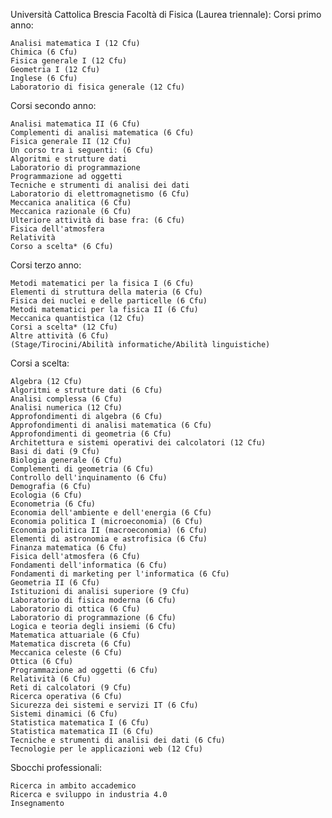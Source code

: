 Università Cattolica Brescia
Facoltà di Fisica (Laurea triennale):
  Corsi primo anno:
  
    Analisi matematica I (12 Cfu)
    Chimica (6 Cfu)
    Fisica generale I (12 Cfu)
    Geometria I (12 Cfu)
    Inglese (6 Cfu)
    Laboratorio di fisica generale (12 Cfu)
    
  Corsi secondo anno:
  
    Analisi matematica II (6 Cfu)
    Complementi di analisi matematica (6 Cfu)
    Fisica generale II (12 Cfu)
    Un corso tra i seguenti: (6 Cfu)
    Algoritmi e strutture dati
    Laboratorio di programmazione
    Programmazione ad oggetti
    Tecniche e strumenti di analisi dei dati
    Laboratorio di elettromagnetismo (6 Cfu)
    Meccanica analitica (6 Cfu)
    Meccanica razionale (6 Cfu)
    Ulteriore attività di base fra: (6 Cfu)
    Fisica dell'atmosfera
    Relatività
    Corso a scelta* (6 Cfu)
    
  Corsi terzo anno:
    
    Metodi matematici per la fisica I (6 Cfu)
    Elementi di struttura della materia (6 Cfu)
    Fisica dei nuclei e delle particelle (6 Cfu)
    Metodi matematici per la fisica II (6 Cfu)
    Meccanica quantistica (12 Cfu)
    Corsi a scelta* (12 Cfu)
    Altre attività (6 Cfu)
    (Stage/Tirocini/Abilità informatiche/Abilità linguistiche)
    
 Corsi a scelta:
    
    Algebra (12 Cfu)
    Algoritmi e strutture dati (6 Cfu)
    Analisi complessa (6 Cfu)
    Analisi numerica (12 Cfu)
    Approfondimenti di algebra (6 Cfu)
    Approfondimenti di analisi matematica (6 Cfu)
    Approfondimenti di geometria (6 Cfu)
    Architettura e sistemi operativi dei calcolatori (12 Cfu)
    Basi di dati (9 Cfu)
    Biologia generale (6 Cfu)
    Complementi di geometria (6 Cfu)
    Controllo dell'inquinamento (6 Cfu)
    Demografia (6 Cfu)
    Ecologia (6 Cfu)
    Econometria (6 Cfu)
    Economia dell'ambiente e dell'energia (6 Cfu)
    Economia politica I (microeconomia) (6 Cfu)
    Economia politica II (macroeconomia) (6 Cfu)
    Elementi di astronomia e astrofisica (6 Cfu)
    Finanza matematica (6 Cfu)
    Fisica dell'atmosfera (6 Cfu)
    Fondamenti dell'informatica (6 Cfu)
    Fondamenti di marketing per l'informatica (6 Cfu)
    Geometria II (6 Cfu)
    Istituzioni di analisi superiore (9 Cfu)
    Laboratorio di fisica moderna (6 Cfu)
    Laboratorio di ottica (6 Cfu)
    Laboratorio di programmazione (6 Cfu)
    Logica e teoria degli insiemi (6 Cfu)
    Matematica attuariale (6 Cfu)
    Matematica discreta (6 Cfu)
    Meccanica celeste (6 Cfu)
    Ottica (6 Cfu)
    Programmazione ad oggetti (6 Cfu)
    Relatività (6 Cfu)
    Reti di calcolatori (9 Cfu)
    Ricerca operativa (6 Cfu)
    Sicurezza dei sistemi e servizi IT (6 Cfu)
    Sistemi dinamici (6 Cfu)
    Statistica matematica I (6 Cfu)
    Statistica matematica II (6 Cfu)
    Tecniche e strumenti di analisi dei dati (6 Cfu)
    Tecnologie per le applicazioni web (12 Cfu)
    
  Sbocchi professionali:
    
    Ricerca in ambito accademico
    Ricerca e sviluppo in industria 4.0
    Insegnamento
